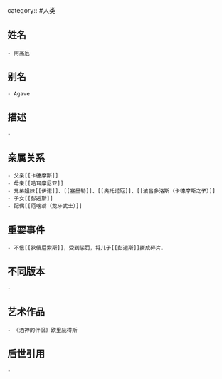 category:: #人类
## 姓名
	- 阿高厄
## 别名
	- Agave
## 描述
	-
## 亲属关系
	- 父亲[[卡德摩斯]]
	- 母亲[[哈耳摩尼亚]]
	- 兄弟姐妹[[伊诺]]、[[塞墨勒]]、[[奥托诺厄]]、[[波吕多洛斯（卡德摩斯之子）]]
	- 子女[[彭透斯]]
	- 配偶[[厄喀翁（龙牙武士）]]
## 重要事件
	- 不信[[狄俄尼索斯]]，受到惩罚，将儿子[[彭透斯]]撕成碎片。
## 不同版本
	-
## 艺术作品
	- 《酒神的伴侣》欧里庇得斯
## 后世引用
	-
